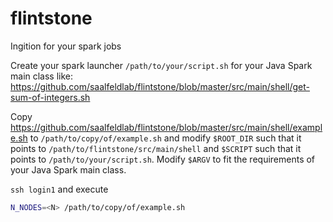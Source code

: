# flintstone
Ingition for your spark jobs

Create your spark launcher `/path/to/your/script.sh` for your Java Spark main class like:
https://github.com/saalfeldlab/flintstone/blob/master/src/main/shell/get-sum-of-integers.sh

Copy
https://github.com/saalfeldlab/flintstone/blob/master/src/main/shell/example.sh
to `/path/to/copy/of/example.sh` and modify `$ROOT_DIR` such that it points to `/path/to/flintstone/src/main/shell` and `$SCRIPT` such that it points to `/path/to/your/script.sh`. Modify `$ARGV` to fit the requirements of your Java Spark main class.

`ssh login1` and execute
```bash
N_NODES=<N> /path/to/copy/of/example.sh
```
